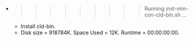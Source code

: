 * >>>>>>>>> Running inst-min-con-cld-bin.sh ...
  * Install cld-bin.
  * Disk size = 918784K. Space Used = 12K. Runtime = 00:00:00:00.
